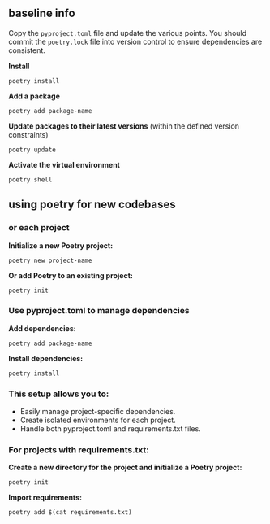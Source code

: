 ## baseline info
Copy the `pyproject.toml` file and update the various points.
You should commit the `poetry.lock` file into version control to ensure dependencies are consistent.

**Install**
```text
poetry install
```

**Add a package**
```text
poetry add package-name
```

**Update packages to their latest versions** (within the defined version constraints)
```text
poetry update
```

**Activate the virtual environment**
```text
poetry shell
```

## using poetry for new codebases
### or each project
**Initialize a new Poetry project:**
```text
poetry new project-name
```

**Or add Poetry to an existing project:**
```text
poetry init
```

### Use pyproject.toml to manage dependencies

**Add dependencies:**
```text
poetry add package-name
```

**Install dependencies:**
```text
poetry install
```

### This setup allows you to:
* Easily manage project-specific dependencies.
* Create isolated environments for each project.
* Handle both pyproject.toml and requirements.txt files.

### For projects with requirements.txt:

**Create a new directory for the project and initialize a Poetry project:**
```text
poetry init
```

**Import requirements:**
```text
poetry add $(cat requirements.txt)
```